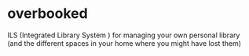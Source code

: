 # overbooked
ILS (Integrated Library System ) for managing your own personal library (and the different spaces in your home where you might have lost them)
